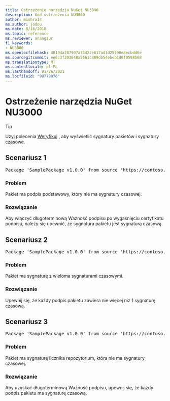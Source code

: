 ```yaml
---
title: Ostrzeżenie narzędzia NuGet NU3000
description: Kod ostrzeżenia NU3000
author: mishra14
ms.author: jodou
ms.date: 8/16/2018
ms.topic: reference
ms.reviewer: anangaur
f1_keywords:
- NU3000
ms.openlocfilehash: 48104a287907a75422e617ad1d25790e8ecbdd6e
ms.sourcegitcommit: ee6c3f203648a5561c809db54ebeb1d0f0598b68
ms.translationtype: MT
ms.contentlocale: pl-PL
ms.lasthandoff: 01/26/2021
ms.locfileid: "98779976"
---
```

# <a name="nuget-warning-nu3000"></a>Ostrzeżenie narzędzia NuGet NU3000

> [!Tip]
> Użyj polecenia [Weryfikuj](../cli-reference/cli-ref-verify.md) , aby wyświetlić sygnatury pakietów i sygnatury czasowe.

## <a name="scenario-1"></a>Scenariusz 1

<pre>Package 'SamplePackage v1.0.0' from source 'https://contoso.com/index.json': The primary signature does not have a timestamp.</pre>

### <a name="issue"></a>Problem

Pakiet ma podpis podstawowy, który nie ma sygnatury czasowej.


### <a name="solution"></a>Rozwiązanie

Aby włączyć długoterminową Ważność podpisu po wygaśnięciu certyfikatu podpisu, należy się upewnić, że sygnatura pakietu jest sygnaturą czasową.



## <a name="scenario-2"></a>Scenariusz 2

<pre>Package 'SamplePackage v1.0.0' from source 'https://contoso.com/index.json': Multiple timestamps are not accepted.</pre>

### <a name="issue"></a>Problem

Pakiet ma sygnaturę z wieloma sygnaturami czasowymi.


### <a name="solution"></a>Rozwiązanie

Upewnij się, że każdy podpis pakietu zawiera nie więcej niż 1 sygnaturę czasową.



## <a name="scenario-3"></a>Scenariusz 3

<pre>Package 'SamplePackage v1.0.0' from source 'https://contoso.com/index.json': The repository countersignature does not have a timestamp.</pre>

### <a name="issue"></a>Problem

Pakiet ma sygnaturę licznika repozytorium, która nie ma sygnatury czasowej.


### <a name="solution"></a>Rozwiązanie

Aby uzyskać długoterminową Ważność podpisu, upewnij się, że każdy podpis pakietu ma sygnaturę czasową.


